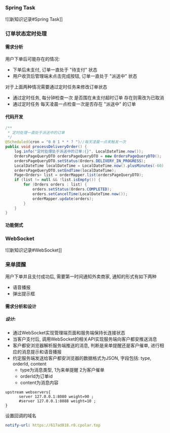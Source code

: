 
### Spring Task
![[新知识记录#Spring Task]]
### 订单状态定时处理
#### 需求分析
用户下单后可能存在的情况:
- 下单后未支付,  订单一直处于 "待支付" 状态
- 用户收货后管理端未点击完成按钮, 订单一直处于 "派送中" 状态

对于上面两种情况需要通过定时任务来修改订单状态
- 通过定时任务, 每分钟检查一次 是否围在未支付超时订单 存在则需改为已取消
- 通过定时任务 每天凌晨一点检查一次是否存在 "派送中" 的订单
#### 代码开发
```java
/**  
 * 定时处理一直处于派送中的订单  
 */  
@Scheduled(cron = "0 0 1 * * ? ")//每天凌晨一点来触发一次  
public void processDeliveryOrder() {  
    log.info("定时处理处于派送中的订单:{}", LocalDateTime.now());  
    OrdersPageQueryDTO ordersPageQueryDTO = new OrdersPageQueryDTO();  
    ordersPageQueryDTO.setStatus(Orders.DELIVERY_IN_PROGRESS);  
    LocalDateTime localDateTime = LocalDateTime.now().plusMinutes(-60);  
    ordersPageQueryDTO.setEndTime(localDateTime);  
    Page<Orders> list = orderMapper.list(ordersPageQueryDTO);  
    if (list != null && !list.isEmpty()) {  
        for (Orders orders : list) {  
            orders.setStatus(Orders.COMPLETED);  
            orders.setCancelTime(LocalDateTime.now());  
            orderMapper.update(orders);  
        }  
    }  
}
```

#### 功能侧式
### WebSocket
![[新知识记录#WebSocket]]

### 来单提醒
用户下单并且支付成功后, 需要第一时间通知外卖商家, 通知的形式有如下两种
- 语音播报
- 弹出提示框
#### 需求分析和设计
##### 设计:
- 通过WebSocket实现管理端页面和服务端保持长连接状态
- 当客户支付后, 调用WebSocket的相关API实现服务端向客户都安推送消息
- 客户都安浏览器解析服务端推送的消息, 判断是来单提醒还是客户催单, 进行相应的消息提示和语音播报
- 约定服务端发送给客户都安浏览器的数据格式为JSON, 字段包括: type, orderId, content
	- type为消息类型, 1为来单提醒 2为客户催单
	- orderId为订单id
	- content为消息内容
```
upstream webservers{
	  server 127.0.0.1:8080 weight=90 ;
	  #server 127.0.0.1:8088 weight=10 ;
}
```

设置回调的域名
```yml
notify-url: https://617ad818.r8.cpolar.top
```


